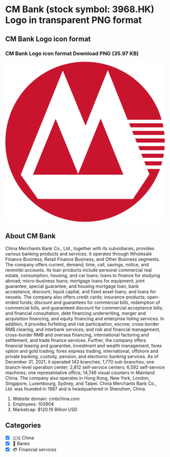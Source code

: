 # CM Bank (stock symbol: 3968.HK) Logo in transparent PNG format

## CM Bank Logo icon format

### CM Bank Logo icon format Download PNG (35.97 KB)

![CM Bank Logo icon format Download PNG (35.97 KB)](/img/orig/3968.HK-2552c62b.png)

## About CM Bank

China Merchants Bank Co., Ltd., together with its subsidiaries, provides various banking products and services. It operates through Wholesale Finance Business, Retail Finance Business, and Other Business segments. The company offers current, demand, time, call, savings, notice, and renminbi accounts. Its loan products include personal commercial real estate, consumption, housing, and car loans; loans to finance for studying abroad; micro-business loans; mortgage loans for equipment; joint guarantee, special guarantee, and housing mortgage loan; bank acceptance, discount, liquid capital, and fixed asset loans; and loans for vessels. The company also offers credit cards; insurance products; open-ended funds; discount and guarantees for commercial bills, redemption of commercial bills, and guaranteed discount for commercial acceptance bills; and financial consultation, debt financing underwriting, merger and acquisition financing, and equity financing and enterprise listing services. In addition, it provides forfeiting and risk participation, escrow, cross-border RMB clearing, and interbank services; and risk and financial management, cross-border RMB and oversea financing, international factoring and settlement, and trade finance services. Further, the company offers financial leasing and guarantee, investment and wealth management, forex option and gold trading, forex express trading, international, offshore and private banking, custody, pension, and electronic banking services. As of December 31, 2021, it operated 143 branches; 1,770 sub-branches; one branch-level operation center; 2,812 self-service centers; 6,592 self-service machines; one representative office; 14,746 visual counters in Mainland China. The company also operates in Hong Kong, New York, London, Singapore, Luxembourg, Sydney, and Taipei. China Merchants Bank Co., Ltd. was founded in 1987 and is headquartered in Shenzhen, China.

1. Website domain: cmbchina.com
2. Employees: 103904
3. Marketcap: $120.19 Billion USD


## Categories
- [x] 🇨🇳 China
- [x] 🏦 Banks
- [x] 💳 Financial services
